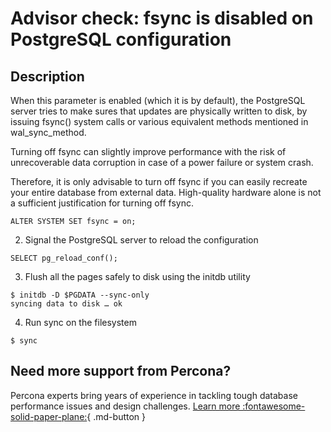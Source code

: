 # Advisor check: fsync is disabled on PostgreSQL configuration

## Description
When this parameter is enabled (which it is by default), the PostgreSQL server tries to make sures that updates are physically written to disk, by issuing fsync() system calls or various equivalent methods mentioned in wal_sync_method. 


Turning off fsync can slightly improve performance with the risk of unrecoverable data corruption in case of a power failure or system crash. 

Therefore, it is only advisable to turn off fsync if you can easily recreate your entire database from external data.
High-quality hardware alone is not a sufficient justification for turning off fsync.

```
ALTER SYSTEM SET fsync = on;
```

2. Signal the PostgreSQL server to reload the configuration
```
SELECT pg_reload_conf();
```

3. Flush all the pages safely to disk using the initdb utility
```
$ initdb -D $PGDATA --sync-only
syncing data to disk … ok
```

4. Run sync on the filesystem
```
$ sync
```
 
## Need more support from Percona?

Percona experts bring years of experience in tackling tough database performance issues and design challenges.
[Learn more :fontawesome-solid-paper-plane:](https://per.co.na/subscribe){ .md-button }
